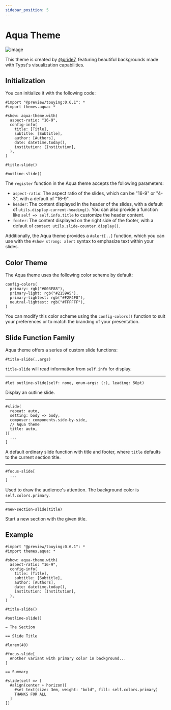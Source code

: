 ```yaml
---
sidebar_position: 5
---
```


# Aqua Theme

![image](https://github.com/touying-typ/touying/assets/34951714/5f9b3c99-a22a-4f3d-a266-93dd75997593)

This theme is created by [@pride7](https://github.com/pride7), featuring beautiful backgrounds made with Typst's visualization capabilities.

## Initialization

You can initialize it with the following code:

```typst
#import "@preview/touying:0.6.1": *
#import themes.aqua: *

#show: aqua-theme.with(
  aspect-ratio: "16-9",
  config-info(
    title: [Title],
    subtitle: [Subtitle],
    author: [Authors],
    date: datetime.today(),
    institution: [Institution],
  ),
)

#title-slide()

#outline-slide()
```

The `register` function in the Aqua theme accepts the following parameters:

- `aspect-ratio`: The aspect ratio of the slides, which can be "16-9" or "4-3", with a default of "16-9".
- `header`: The content displayed in the header of the slides, with a default of `utils.display-current-heading()`. You can also provide a function like `self => self.info.title` to customize the header content.
- `footer`: The content displayed on the right side of the footer, with a default of `context utils.slide-counter.display()`.

Additionally, the Aqua theme provides a `#alert[..]` function, which you can use with the `#show strong: alert` syntax to emphasize text within your slides.

## Color Theme

The Aqua theme uses the following color scheme by default:

```typst
config-colors(
  primary: rgb("#003F88"),
  primary-light: rgb("#2159A5"),
  primary-lightest: rgb("#F2F4F8"),
  neutral-lightest: rgb("#FFFFFF"),
)
```

You can modify this color scheme using the `config-colors()` function to suit your preferences or to match the branding of your presentation.


## Slide Function Family

Aqua theme offers a series of custom slide functions:

```typst
#title-slide(..args)
```

`title-slide` will read information from `self.info` for display.

---

```typst
#let outline-slide(self: none, enum-args: (:), leading: 50pt)
```

Display an outline slide.

---

```typst
#slide(
  repeat: auto,
  setting: body => body,
  composer: components.side-by-side,
  // Aqua theme
  title: auto,
)[
  ...
]
```

A default ordinary slide function with title and footer, where `title` defaults to the current section title.

---

```typst
#focus-slide[
  ...
]
```

Used to draw the audience's attention. The background color is `self.colors.primary`.

---

```typst
#new-section-slide(title)
```

Start a new section with the given title.


## Example

```typst
#import "@preview/touying:0.6.1": *
#import themes.aqua: *

#show: aqua-theme.with(
  aspect-ratio: "16-9",
  config-info(
    title: [Title],
    subtitle: [Subtitle],
    author: [Authors],
    date: datetime.today(),
    institution: [Institution],
  ),
)

#title-slide()

#outline-slide()

= The Section

== Slide Title

#lorem(40)

#focus-slide[
  Another variant with primary color in background...
]

== Summary

#slide(self => [
  #align(center + horizon)[
    #set text(size: 3em, weight: "bold", fill: self.colors.primary)
    THANKS FOR ALL
  ]
])
```